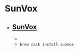 # SunVox
- [SunVox](https://www.warmplace.ru/soft/sunvox/)
  - 
  - 
  - `brew cask install sunvox`
